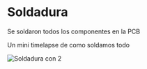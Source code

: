 # Soldadura

Se soldaron todos los componentes en la PCB

Un mini timelapse de como soldamos todo 

![Soldadura con 2]()
